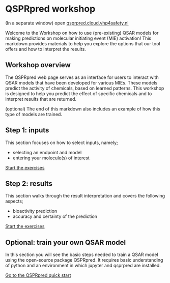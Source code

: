 # QSPRpred workshop

(In a separate window) open <a href="https://qsprpred.cloud.vhp4safety.nl/" target="_blank">qsprpred.cloud.vhp4safety.nl</a>

Welcome to the Workshop on how to use (pre-existing) QSAR models for making predictions on molecular initiating event (MIE) activation! This markdown provides materials to help you explore the options that our tool offers and how to interpret the results. 

## Workshop overview

The QSPRpred web page serves as an interface for users to interact with QSAR models that have been developed for various MIEs. These models predict the activity of chemicals, based on learned patterns. This workshop is designed to help you predict the effect of specific chemicals and to interpret results that are returned. 

(optional) The end of this markdown also includes an example of how this type of models are trained.

## Step 1: inputs

This section focuses on how to select inputs, namely;

* selecting an endpoint and model
* entering your molecule(s) of interest

<a href="https://lindeschoenmaker.github.io/inputs" target="_blank">Start the exercises</a>

## Step 2: results

This section walks through the result interpretation and covers the following aspects;

* bioactivity prediction
* accuracy and certainty of the prediction

<a href="https://lindeschoenmaker.github.io/results" target="_blank">Start the exercises</a>

## Optional: train your own QSAR model

In this section you will see the basic steps needed to train a QSAR model using the open-source package QSPRpred. It requires basic understanding of python and an environment in which jupyter and qsprpred are installed.

<a href="https://github.com/CDDLeiden/QSPRpred/blob/main/tutorials/quick_start.ipynb" target="_blank">Go to the QSPRpred quick start</a>
